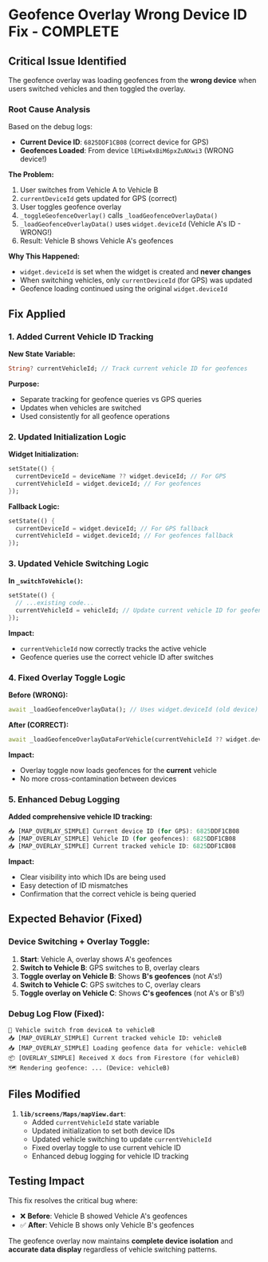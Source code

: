 # Geofence Overlay Wrong Device ID Fix - COMPLETE

## Critical Issue Identified

The geofence overlay was loading geofences from the **wrong device** when users switched vehicles and then toggled the overlay.

### Root Cause Analysis

Based on the debug logs:

- **Current Device ID**: `6825DDF1CB08` (correct device for GPS)
- **Geofences Loaded**: From device `lEMiw4xBiM6pxZuNXwi3` (WRONG device!)

**The Problem:**

1. User switches from Vehicle A to Vehicle B
2. `currentDeviceId` gets updated for GPS (correct)
3. User toggles geofence overlay
4. `_toggleGeofenceOverlay()` calls `_loadGeofenceOverlayData()`
5. `_loadGeofenceOverlayData()` uses `widget.deviceId` (Vehicle A's ID - WRONG!)
6. Result: Vehicle B shows Vehicle A's geofences

**Why This Happened:**

- `widget.deviceId` is set when the widget is created and **never changes**
- When switching vehicles, only `currentDeviceId` (for GPS) was updated
- Geofence loading continued using the original `widget.deviceId`

## Fix Applied

### 1. Added Current Vehicle ID Tracking

**New State Variable:**

```dart
String? currentVehicleId; // Track current vehicle ID for geofences
```

**Purpose:**

- Separate tracking for geofence queries vs GPS queries
- Updates when vehicles are switched
- Used consistently for all geofence operations

### 2. Updated Initialization Logic

**Widget Initialization:**

```dart
setState(() {
  currentDeviceId = deviceName ?? widget.deviceId; // For GPS
  currentVehicleId = widget.deviceId; // For geofences
});
```

**Fallback Logic:**

```dart
setState(() {
  currentDeviceId = widget.deviceId; // For GPS fallback
  currentVehicleId = widget.deviceId; // For geofences fallback
});
```

### 3. Updated Vehicle Switching Logic

**In `_switchToVehicle()`:**

```dart
setState(() {
  // ...existing code...
  currentVehicleId = vehicleId; // Update current vehicle ID for geofences
});
```

**Impact:**

- `currentVehicleId` now correctly tracks the active vehicle
- Geofence queries use the correct vehicle ID after switches

### 4. Fixed Overlay Toggle Logic

**Before (WRONG):**

```dart
await _loadGeofenceOverlayData(); // Uses widget.deviceId (old device)
```

**After (CORRECT):**

```dart
await _loadGeofenceOverlayDataForVehicle(currentVehicleId ?? widget.deviceId); // Uses current vehicle
```

**Impact:**

- Overlay toggle now loads geofences for the **current** vehicle
- No more cross-contamination between devices

### 5. Enhanced Debug Logging

**Added comprehensive vehicle ID tracking:**

```dart
📥 [MAP_OVERLAY_SIMPLE] Current device ID (for GPS): 6825DDF1CB08
📥 [MAP_OVERLAY_SIMPLE] Vehicle ID (for geofences): 6825DDF1CB08
📥 [MAP_OVERLAY_SIMPLE] Current tracked vehicle ID: 6825DDF1CB08
```

**Impact:**

- Clear visibility into which IDs are being used
- Easy detection of ID mismatches
- Confirmation that the correct vehicle is being queried

## Expected Behavior (Fixed)

### Device Switching + Overlay Toggle:

1. **Start**: Vehicle A, overlay shows A's geofences
2. **Switch to Vehicle B**: GPS switches to B, overlay clears
3. **Toggle overlay on Vehicle B**: Shows **B's geofences** (not A's!)
4. **Switch to Vehicle C**: GPS switches to C, overlay clears
5. **Toggle overlay on Vehicle C**: Shows **C's geofences** (not A's or B's!)

### Debug Log Flow (Fixed):

```
🔄 Vehicle switch from deviceA to vehicleB
📥 [MAP_OVERLAY_SIMPLE] Current tracked vehicle ID: vehicleB
📥 [MAP_OVERLAY_SIMPLE] Loading geofence data for vehicle: vehicleB
📦 [OVERLAY_SIMPLE] Received X docs from Firestore (for vehicleB)
🗺️ Rendering geofence: ... (Device: vehicleB)
```

## Files Modified

1. **`lib/screens/Maps/mapView.dart`**:
   - Added `currentVehicleId` state variable
   - Updated initialization to set both device IDs
   - Updated vehicle switching to update `currentVehicleId`
   - Fixed overlay toggle to use current vehicle ID
   - Enhanced debug logging for vehicle ID tracking

## Testing Impact

This fix resolves the critical bug where:

- ❌ **Before**: Vehicle B showed Vehicle A's geofences
- ✅ **After**: Vehicle B shows only Vehicle B's geofences

The geofence overlay now maintains **complete device isolation** and **accurate data display** regardless of vehicle switching patterns.
